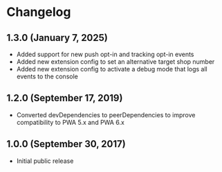 # Changelog

## 1.3.0 (January 7, 2025)

* Added support for new push opt-in and tracking opt-in events
* Added new extension config to set an alternative target shop number
* Added new extension config to activate a debug mode that logs all events to the console

## 1.2.0 (September 17, 2019)

* Converted devDependencies to peerDependencies to improve compatibility to PWA 5.x and PWA 6.x

## 1.0.0 (September 30, 2017)

* Initial public release
